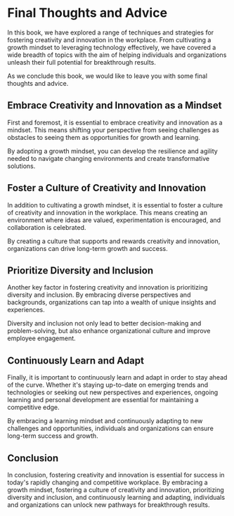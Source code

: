 Final Thoughts and Advice
=================================================

In this book, we have explored a range of techniques and strategies for fostering creativity and innovation in the workplace. From cultivating a growth mindset to leveraging technology effectively, we have covered a wide breadth of topics with the aim of helping individuals and organizations unleash their full potential for breakthrough results.

As we conclude this book, we would like to leave you with some final thoughts and advice.

Embrace Creativity and Innovation as a Mindset
----------------------------------------------

First and foremost, it is essential to embrace creativity and innovation as a mindset. This means shifting your perspective from seeing challenges as obstacles to seeing them as opportunities for growth and learning.

By adopting a growth mindset, you can develop the resilience and agility needed to navigate changing environments and create transformative solutions.

Foster a Culture of Creativity and Innovation
---------------------------------------------

In addition to cultivating a growth mindset, it is essential to foster a culture of creativity and innovation in the workplace. This means creating an environment where ideas are valued, experimentation is encouraged, and collaboration is celebrated.

By creating a culture that supports and rewards creativity and innovation, organizations can drive long-term growth and success.

Prioritize Diversity and Inclusion
----------------------------------

Another key factor in fostering creativity and innovation is prioritizing diversity and inclusion. By embracing diverse perspectives and backgrounds, organizations can tap into a wealth of unique insights and experiences.

Diversity and inclusion not only lead to better decision-making and problem-solving, but also enhance organizational culture and improve employee engagement.

Continuously Learn and Adapt
----------------------------

Finally, it is important to continuously learn and adapt in order to stay ahead of the curve. Whether it's staying up-to-date on emerging trends and technologies or seeking out new perspectives and experiences, ongoing learning and personal development are essential for maintaining a competitive edge.

By embracing a learning mindset and continuously adapting to new challenges and opportunities, individuals and organizations can ensure long-term success and growth.

Conclusion
----------

In conclusion, fostering creativity and innovation is essential for success in today's rapidly changing and competitive workplace. By embracing a growth mindset, fostering a culture of creativity and innovation, prioritizing diversity and inclusion, and continuously learning and adapting, individuals and organizations can unlock new pathways for breakthrough results.
